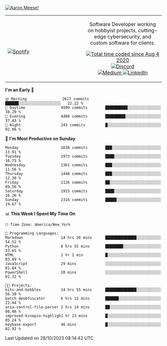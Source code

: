 [![Aaron Meese!](https://user-images.githubusercontent.com/17814535/88975338-a2aabf00-d27f-11ea-963f-8a19608716b4.png)](https://github.com/ajmeese7/readme-ascii "README ASCII")

<!-- Modified from project here: https://github.com/novatorem/novatorem -->
<table width="100%">
  <tr>
  <td width="50%">

&nbsp; <br> [![Spotify](https://ajmeese7.vercel.app/api/spotify)](https://open.spotify.com/user/ajmeese)

  </td>
  <td width="50%">
    <p align="center">
    Software Developer working on hobbyist projects, cutting-edge cybersecurity, and custom software for clients.
    </p>
    <p align="center">
      <a href="https://wakatime.com/@f726891d-3b02-46cd-9b60-e8c59f9e2b14">
        <img src="https://wakatime.com/badge/user/f726891d-3b02-46cd-9b60-e8c59f9e2b14.svg" alt="Total time coded since Aug 4 2020" title="WakaTime" />
      </a>
      <a href="http://link.aaronmeese.com/discord">
        <img src="https://img.shields.io/badge/discord-ajmeese7%234835-369?style=flat-square&logo=discord&logoColor=white&color=purple" alt="Discord" title="Discord">
      </a>
      <br />
      <a href="https://link.aaronmeese.com/medium">
        <img src="https://img.shields.io/badge/medium-ajmeese7-1DB954?style=flat-square&logo=medium&logoColor=white" alt="Medium" title="Medium">
      </a>
      <a href="https://link.aaronmeese.com/linkedin">
        <img src="https://img.shields.io/badge/linkedIn-aaronmeese-1DB954?style=flat-square&logo=linkedin&logoColor=white&color=blue" alt="LinkedIn" title="LinkedIn">
      </a>
    </p>
  </td>

</table>

[//]: <> (The `&nbsp;` is to have Aphelion take up more space)

<!--START_SECTION:waka-->
**I'm an Early 🐤** 

```text
🌞 Morning                2617 commits        ██████░░░░░░░░░░░░░░░░░░░   22.22 % 
🌆 Daytime                4509 commits        ██████████░░░░░░░░░░░░░░░   38.29 % 
🌃 Evening                4408 commits        █████████░░░░░░░░░░░░░░░░   37.43 % 
🌙 Night                  243 commits         █░░░░░░░░░░░░░░░░░░░░░░░░   02.06 % 
```
📅 **I'm Most Productive on Sunday** 

```text
Monday                   1638 commits        ███░░░░░░░░░░░░░░░░░░░░░░   13.91 % 
Tuesday                  1973 commits        ████░░░░░░░░░░░░░░░░░░░░░   16.75 % 
Wednesday                1361 commits        ███░░░░░░░░░░░░░░░░░░░░░░   11.56 % 
Thursday                 1448 commits        ███░░░░░░░░░░░░░░░░░░░░░░   12.30 % 
Friday                   1126 commits        ██░░░░░░░░░░░░░░░░░░░░░░░   09.56 % 
Saturday                 1915 commits        ████░░░░░░░░░░░░░░░░░░░░░   16.26 % 
Sunday                   2316 commits        █████░░░░░░░░░░░░░░░░░░░░   19.67 % 
```


📊 **This Week I Spent My Time On** 

```text
🕑︎ Time Zone: America/New_York

💬 Programming Languages: 
Markdown                 14 hrs 26 mins      ██████████████░░░░░░░░░░░   54.52 % 
Python                   8 hrs 55 mins       ████████░░░░░░░░░░░░░░░░░   33.65 % 
HTML                     1 hr 1 min          █░░░░░░░░░░░░░░░░░░░░░░░░   03.89 % 
JavaScript               29 mins             ░░░░░░░░░░░░░░░░░░░░░░░░░   01.84 % 
PowerShell               20 mins             ░░░░░░░░░░░░░░░░░░░░░░░░░   01.32 % 

🐱‍💻 Projects: 
bits-and-bobbles         14 hrs 55 mins      ██████████████░░░░░░░░░░░   56.30 % 
batch_deobfuscator       6 hrs 12 mins       ██████░░░░░░░░░░░░░░░░░░░   23.44 % 
aria-control-file-parser 2 hrs 14 mins       ██░░░░░░░░░░░░░░░░░░░░░░░   08.46 % 
improved-kinopio-highligh1 hr 23 mins        █░░░░░░░░░░░░░░░░░░░░░░░░   05.24 % 
keybase-export           46 mins             █░░░░░░░░░░░░░░░░░░░░░░░░   02.92 % 
```


 Last Updated on 28/10/2023 08:14:42 UTC
<!--END_SECTION:waka-->
